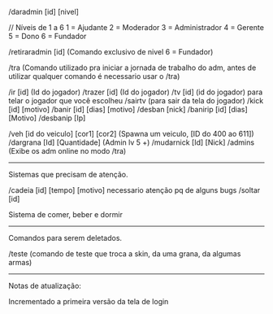 /daradmin [id] [nivel]

 // Níveis de 1 a 6
	1 = Ajudante
	2 = Moderador
	3 = Administrador
	4 = Gerente
	5 = Dono
	6 = Fundador

/retiraradmin [id]  (Comando exclusivo de nivel 6 = Fundador)

/tra (Comando utilizado pra iniciar a jornada de trabalho do adm, antes de utilizar qualquer comando é necessario usar o /tra) 

/ir [id]    (Id do jogador)
/trazer [id] (Id do jogador)
/tv [id] (id do jogador) para telar o jogador que você escolheu
/sairtv  (para sair da tela do jogador)
/kick [id] [motivo]
/banir [id] [dias] [motivo]
/desban [nick]
/banirip [id] [dias] [Motivo]
/desbanip [Ip]

/veh [id do veiculo] [cor1] [cor2] (Spawna um veiculo, [ID do 400 ao 611])
/dargrana [Id] [Quantidade] (Admin lv 5 +)
/mudarnick [Id] [Nick] 
/admins (Exibe os adm online no modo /tra)



-------------------------
Sistemas que precisam de atenção.

/cadeia [id] [tempo] [motivo] necessario atenção pq de alguns bugs
/soltar [id]


Sistema de comer, beber e dormir


-----
Comandos para serem deletados.

/teste  (comando de teste que troca a skin, da uma grana, da algumas armas)




----------
Notas de atualização:

Incrementado a primeira versão da tela de login